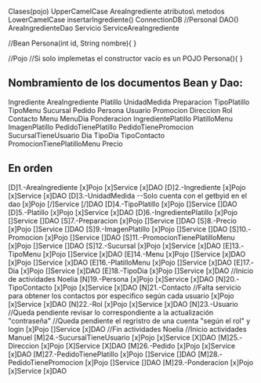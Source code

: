 Clases(pojo) UpperCamelCase AreaIngrediente
atributos\ metodos LowerCamelCase insertarIngrediente()
ConnectionDB //Personal
DAO() AreaIngredienteDao
Servicio ServiceAreaIngrediente

//Bean
Persona(int id, String nombre){
}

//Pojo
//Si solo implemetas el constructor vacío es un POJO
Persona(){
}

## Nombramiento de los documentos Bean y Dao:

Ingrediente
AreaIngrediente
Platillo
UnidadMedida
Preparacion
TipoPlatillo
TipoMenu
Sucursal
Pedido
Persona
Usuario
Promocion
Direccion
Rol
Contacto
Menu
MenuDia
Ponderacion
IngredientePlatillo
PlatilloMenu
ImagenPlatillo
PedidoTienePlatillo
PedidoTienePromocion
SucursalTieneUsuario
Dia
TipoDia
TipoContacto
PromocionTienePlatilloMenu
Precio

## En orden

[D]1.-AreaIngrediente
    [x]Pojo
    [x]Service
    [x]DAO
[D]2.-Ingrediente
    [x]Pojo
    [x]Service
    [x]DAO
[D]3.-UnidadMedida --Solo cuenta con el getbyid en el dao
    [x]Pojo
    [/]Service
    [/]DAO
[D]4.-TipoPlatillo 
    [x]Pojo
    []Service
    []DAO
[D]5.-Platillo
    [x]Pojo
    [x]Service
    [x]DAO
[D]6.-IngredientePlatillo
    [x]Pojo
    []Service
    []DAO
[S]7.-Preparacion
    [x]Pojo
    []Service
    []DAO
[S]8.-Precio
    [x]Pojo
    []Service
    []DAO
[S]9.-ImagenPlatillo
    [x]Pojo
    []Service
    []DAO
[S]10.-Promocion
    [x]Pojo
    []Service
    []DAO
[S]11.-PromocionTienePlatilloMenu
    [x]Pojo
    []Service
    []DAO
[S]12.-Sucursal
    [x]Pojo
    [x]Service
    [x]DAO
[E]13.-TipoMenu
    [x]Pojo
    []Service
    [x]DAO
[E]14.-Menu
    [x]Pojo
    []Service
    [x]DAO
    [x]Pojo
    []Service
    [x]DAO
[E]16.-PlatilloMenu
    [x]Pojo
    []Service
    [x]DAO
[E]17.-Dia
    [x]Pojo
    []Service
    [x]DAO
[E]18.-TipoDia
    [x]Pojo
    []Service
    [x]DAO
//Inicio de actividades Noelia
[N]19.-Persona
    [x]Pojo
    [x]Service
    [x]DAO
[N]20.-TipoContacto
    [x]Pojo
    [x]Service
    [x]DAO
[N]21.-Contacto //Falta servicio para obtener los contactos por especifico según cada usuario
    [x]Pojo
    [x]Service
    [x]DAO
[N]22.-Rol
    [x]Pojo
    [x]Service
    [x]DAO
[N]23.-Usuario //Queda pendiente revisar lo correspondiente a la actualización "contraseña"
//Queda pendiente el regristro de una cuenta "según el rol" y login 
    [x]Pojo
    []Service
    [x]DAO
//Fin actividades Noelia
//Inicio actividades Manuel
[M]24.-SucursalTieneUsuario
    [x]Pojo
    [x]Service
    [X]DAO
[M]25.-Direccion
    [x]Pojo
    [X]Service
    [X]DAO
[M]26.-Pedido
    [x]Pojo
    [x]Service
    [x]DAO
[M]27.-PedidoTienePlatillo
    [x]Pojo
    []Service
    []DAO
[M]28.-PedidoTienePromocion 
    [x]Pojo
    []Service
    []DAO
[M]29.-Ponderacion
    [x]Pojo
    [x]Service
    [x]DAO
